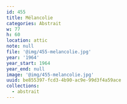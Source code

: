```yaml
---
id: 455
title: Mélancolie
categories: Abstrait
w: 77
h: 60
location: attic
note: null
file: '@img/455-melancolie.jpg'
year: '1964'
year_start: 1964
year_end: null
image: '@img/455-melancolie.jpg'
uuid: be855397-fcd3-4b90-ac9e-99d3f4a59ace
collections:
  - abstrait
---
```


